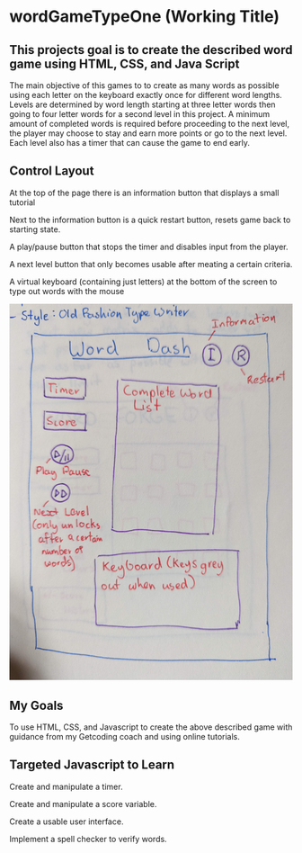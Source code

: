 # wordGameTypeOne (Working Title)

## This projects goal is to create the described word game using HTML, CSS, and Java Script

The main objective of this games to to create as many words as possible using each letter on the keyboard exactly once for different word lengths. 
Levels are determined by word length starting at three letter words then going to four letter words for a second level in this project.
A minimum amount of completed words is required before proceeding to the next level, the player may choose to stay and earn more points or go to the next level. 
Each level also has a timer that can cause the game to end early.

## Control Layout

At the top of the page there is an information button that displays a small tutorial

Next to the information button is a quick restart button, resets game back to starting state.

A play/pause button that stops the timer and disables input from the player.

A next level button that only becomes usable after meating a certain criteria.

A virtual keyboard (containing just letters) at the bottom of the screen to type out words with the mouse

![](https://github.com/Gyro-trix/wordGameTypeOne/blob/main/wordGameDiagramDraft.jpg)

## My Goals

To use HTML, CSS, and Javascript to create the above described game with guidance from my Getcoding coach and using online tutorials.

## Targeted Javascript to Learn

Create and manipulate a timer.

Create and manipulate a score variable.

Create a usable user interface.

Implement a spell checker to verify words. 

